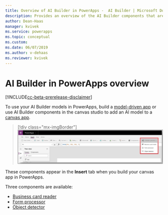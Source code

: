 ```yaml
---
title: Overview of AI Builder in PowerApps -  AI Builder | Microsoft Docs
description: Provides an overview of the AI Builder components that are available to use with canvas apps in PowerApps
author: Dean-Haas
manager: kvivek
ms.service: powerapps
ms.topic: conceptual
ms.custom: 
ms.date: 06/07/2019
ms.author: v-dehaas
ms.reviewer: kvivek
---
```


# AI Builder in PowerApps overview

[!INCLUDE[cc-beta-prerelease-disclaimer](./includes/cc-beta-prerelease-disclaimer.md)]

To use your AI Builder models in PowerApps, build a [model-driven app](/powerapps/maker/model-driven-apps/model-driven-app-overview) or use AI Builder components in the canvas studio to add an AI model to a [canvas app](/powerapps/maker/canvas-apps/getting-started).

> [!div class="mx-imgBorder"]
> ![Canvas studio screen](media/canvas-studio.PNG "Canvas studio screen")

These components appear in the **Insert** tab when you build your canvas app in PowerApps.

Three components are available:

 - [Business card reader](business-card-reader-component-in-powerapps.md)
 - [Form processor](form-processor-component-in-powerapps.md)
 - [Object detector](object-detector-component-in-powerapps.md)
